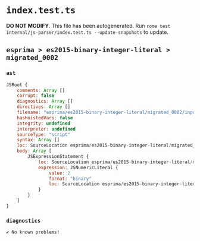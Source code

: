 # `index.test.ts`

**DO NOT MODIFY**. This file has been autogenerated. Run `rome test internal/js-parser/index.test.ts --update-snapshots` to update.

## `esprima > es2015-binary-integer-literal > migrated_0002`

### `ast`

```javascript
JSRoot {
	comments: Array []
	corrupt: false
	diagnostics: Array []
	directives: Array []
	filename: "esprima/es2015-binary-integer-literal/migrated_0002/input.js"
	hasHoistedVars: false
	integrity: undefined
	interpreter: undefined
	sourceType: "script"
	syntax: Array []
	loc: SourceLocation esprima/es2015-binary-integer-literal/migrated_0002/input.js 1:0-2:0
	body: Array [
		JSExpressionStatement {
			loc: SourceLocation esprima/es2015-binary-integer-literal/migrated_0002/input.js 1:0-1:4
			expression: JSNumericLiteral {
				value: 2
				format: "binary"
				loc: SourceLocation esprima/es2015-binary-integer-literal/migrated_0002/input.js 1:0-1:4
			}
		}
	]
}
```

### `diagnostics`

```
✔ No known problems!

```
